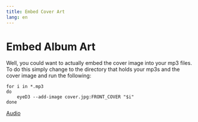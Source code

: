 ```yaml
---
title: Embed Cover Art
lang: en 
---
```


# Embed Album Art

Well, you could want to actually embed the cover image into your mp3 files. To do this simply change to the directory that holds your mp3s and the cover image and run the following:

```Shell
for i in *.mp3
do
    eyeD3 --add-image cover.jpg:FRONT_COVER "$i"
done
```

[Audio](Audio.md)
